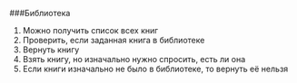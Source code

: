 ###Библиотека
1) Можно получить список всех книг
2) Проверить, если заданная книга в библиотеке
3) Вернуть книгу
4) Взять книгу, но изначально нужно спросить, есть ли она
5) Если книги изначально не было в библиотеке, то вернуть её нельзя